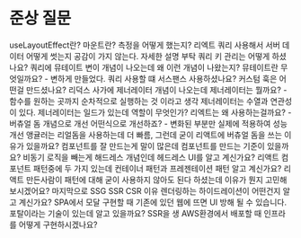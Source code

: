 # 준상 질문

useLayoutEffect란?
마운트란?
측정을 어떻게 했는지?
리엑트 쿼리 사용해서 서버 데이터 어떻게 썻는지 공감이 가지 않는다. 자세한 설명 부탁
쿼리 키 관리는 어떻게 하셨나요?
쿼리에 뮤테이트 변이 개념이 나오는데 왜 이런 개념이 나왔는지?
뮤테이트란 무엇일까요? - 변하게 만들었다.
쿼리 사용할 떄 서스팬스 사용하셨나요?
커스텀 훅은 어떤걸 만드셨나요?
리덕스 사가에 제너레이터 개념이 나오는데 제너레이터는 뭘까요? - 함수를 원하는 곳까지 순차적으로 실행하는 것 이라고 생각
제너레이터는 수열과 연관성이 있다.
제너레이터는 일드가 있는데 역할이 무엇인가?
리엑트는 왜 사용하는걸까요? - 버츄얼 돔 개념으로 개선
어떤식으로 개선하죠? - 변화된 부분만 실제에 적용하여 성능 개선
앵귤러는 리얼돔을 사용하는데 더 빠름, 그런데 굳이 리액트에 버츄얼 돔을 쓰는 이유가 있을까요?
컴포넌트를 잘 만드는게 말이 많은데 컴포넌트를 만드는 기준이 있을까요?
비동기 로직을 빼는게 해드레스 개념인데 헤드레스 UI를 알고 계신가요?
리액트 컴포넌트 패턴중에 두 가지 있는데 컨테이너 패턴과 프레젠테이션 패턴 알고 계신가요?
리액트 만든사람이 패턴에 대해 굳이 사용하지 않아도 된다 하셨는데 이유가 뭔지 고민해보시겠어요?
마지막으로 SSG SSR CSR 이유
렌더링하는 하이드레이션이 어떤건지 알고 계신가요?
SPA에서 모달 구현할 때 기존에 있던 웹에 뜨면 UI 방해 될 수 있습니다. 포탈이라는 기술이 있는데 알고 있을까요?
SSR을 생 AWS환경에서 배포할 때 인프라를 어떻게 구현하시겠나요?
